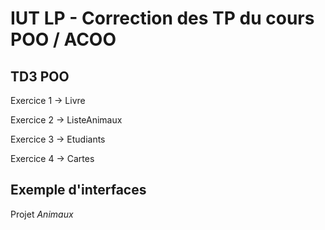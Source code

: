 # IUT LP -  Correction des TP du cours POO / ACOO

## TD3 POO
  Exercice 1 -> Livre
  
  Exercice 2 -> ListeAnimaux
  
  Exercice 3 -> Etudiants
  
  Exercice 4 -> Cartes
  
 ## Exemple d'interfaces
 Projet *Animaux*
